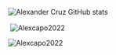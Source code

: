 ![Alexander Cruz GitHub stats](https://github-readme-stats.vercel.app/api?username=Alexcapo2022&theme=algolia&show_icons=true)
<p>&nbsp;<img align="center" src="https://github-readme-stats.vercel.app/api?username=Alexcapo2022&show_icons=true&locale=en" alt="Alexcapo2022" /></p>
<p><img align="left" src="https://github-readme-stats.vercel.app/api/top-langs?username=Alexcapo2022&show_icons=true&locale=en&layout=compact" alt="Alexcapo2022" /></p>
<p><img align="center" src="https://github-readme-streak-stats.herokuapp.com/?user=Alexcapo2022&" alt="Alexcapo2022 /></p>
